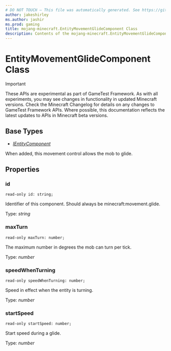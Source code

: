 ```yaml
---
# DO NOT TOUCH — This file was automatically generated. See https://github.com/Mojang/MinecraftScriptingApiDocsGenerator to modify descriptions, examples, etc.
author: jakeshirley
ms.author: jashir
ms.prod: gaming
title: mojang-minecraft.EntityMovementGlideComponent Class
description: Contents of the mojang-minecraft.EntityMovementGlideComponent class.
---
```

# EntityMovementGlideComponent Class
>[!IMPORTANT]
>These APIs are experimental as part of GameTest Framework. As with all experiments, you may see changes in functionality in updated Minecraft versions. Check the Minecraft Changelog for details on any changes to GameTest Framework APIs. Where possible, this documentation reflects the latest updates to APIs in Minecraft beta versions.

## Base Types
- [*IEntityComponent*](IEntityComponent.md)

When added, this movement control allows the mob to glide.

## Properties
### **id**
`read-only id: string;`

Identifier of this component. Should always be minecraft:movement.glide.

Type: *string*


### **maxTurn**
`read-only maxTurn: number;`

The maximum number in degrees the mob can turn per tick.

Type: *number*


### **speedWhenTurning**
`read-only speedWhenTurning: number;`

Speed in effect when the entity is turning.

Type: *number*


### **startSpeed**
`read-only startSpeed: number;`

Start speed during a glide.

Type: *number*




